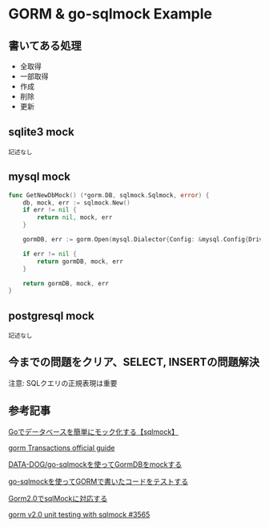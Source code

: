 # GORM & go-sqlmock Example

## 書いてある処理
- 全取得
- 一部取得
- 作成
- 削除
- 更新

## sqlite3 mock
```
記述なし
```

## mysql mock
```go
func GetNewDbMock() (*gorm.DB, sqlmock.Sqlmock, error) {
	db, mock, err := sqlmock.New()
	if err != nil {
		return nil, mock, err
	}

	gormDB, err := gorm.Open(mysql.Dialector{Config: &mysql.Config{DriverName: "mysql", Conn: db, SkipInitializeWithVersion: true}}, &gorm.Config{})

	if err != nil {
		return gormDB, mock, err
	}

	return gormDB, mock, err
}
```

## postgresql mock
```
記述なし
```

## 今までの問題をクリア、SELECT, INSERTの問題解決
注意: SQLクエリの正規表現は重要


## 参考記事
[Goでデータベースを簡単にモック化する【sqlmock】](https://qiita.com/gold-kou/items/cb174690397f651e2d7f)

[gorm Transactions official guide](https://gorm.io/ja_JP/docs/transactions.html)

[DATA-DOG/go-sqlmockを使ってGormDBをmockする](https://tech.fusic.co.jp/posts/2020-12-02-mock-gormdb-using-go-sqlmock/)

[go-sqlmockを使ってGORMで書いたコードをテストする](https://qiita.com/otanu/items/761de2bfc38468e9d353)

[Gorm2.0でsqlMockに対応する](https://qiita.com/hosakak/items/a20af188846ef48f2e03)

[gorm v2.0 unit testing with sqlmock #3565](https://github.com/go-gorm/gorm/issues/3565)